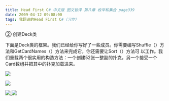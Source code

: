 ```yaml
---
title: Head First C# 中文版 图文皆译 第八章 枚举和集合 page339
date: 2009-04-12 09:08:00
tags: 我翻译的Head First C#（习作）
---
```

②  创建Deck类

  

下面是Deck类的框架。我们已经给你写好了一些成员。你需要编写Shuffle（）方法和GetCardNames（）方法来完成它，你还需要让Sort（）方法可
以工作。我们重载两个很实用的构造方法：一个创建52张一整副的扑克，另一个接受一个Card数组并把其中的扑克加载进来。

  

![](https://p-blog.csdn.net/images/p_blog_csdn_net/cuipengfei1/EntryImages/20090412/2009-04-12_08-46-07.jpg)

![](https://p-blog.csdn.net/images/p_blog_csdn_net/cuipengfei1/EntryImages/20090412/2009-04-12_08-59-33.jpg)



[ ![](https://profile.csdnimg.cn/5/2/5/3_cuipengfei1)
![](https://g.csdnimg.cn/static/user-reg-year/1x/11.png)
](https://blog.csdn.net/cuipengfei1)





